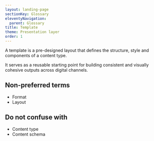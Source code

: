 ```yaml
---
layout: landing-page
sectionKey: Glossary
eleventyNavigation:
  parent: Glossary
title: Template
theme: Presentation layer
order: 1
---
```

A template is a pre-designed layout that defines the structure, style and components of a content type.

It serves as a reusable starting point for building consistent and visually cohesive outputs across digital channels.

## Non-preferred terms

+ Format
+ Layout

## Do not confuse with

+ Content type
+ Content schema